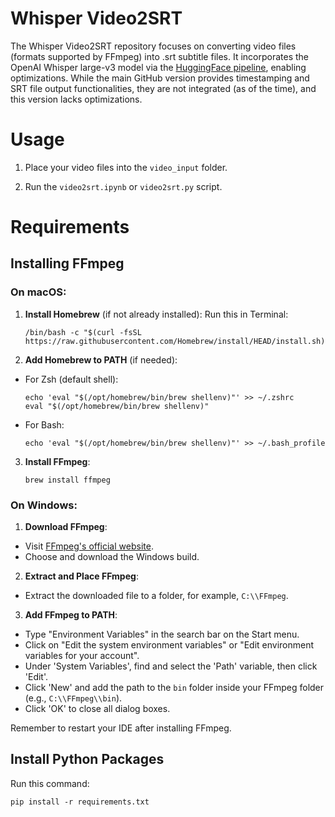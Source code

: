 # Whisper Video2SRT

The Whisper Video2SRT repository focuses on converting video files (formats supported by FFmpeg) into .srt subtitle files. It incorporates the OpenAI Whisper large-v3 model via the [HuggingFace pipeline](https://huggingface.co/openai/whisper-large-v3), enabling optimizations. While the main GitHub version provides timestamping and SRT file output functionalities, they are not integrated (as of the time), and this version lacks optimizations.

# Usage

1.  Place your video files into the `video_input` folder.

2.  Run the `video2srt.ipynb` or `video2srt.py` script.

# Requirements

## Installing FFmpeg

### On macOS:

1. **Install Homebrew** (if not already installed):
   Run this in Terminal:
   ```
   /bin/bash -c "$(curl -fsSL https://raw.githubusercontent.com/Homebrew/install/HEAD/install.sh)"
   ```

2. **Add Homebrew to PATH** (if needed):
- For Zsh (default shell):
  ```
  echo 'eval "$(/opt/homebrew/bin/brew shellenv)"' >> ~/.zshrc
  eval "$(/opt/homebrew/bin/brew shellenv)"
  ```
- For Bash:
  ```
  echo 'eval "$(/opt/homebrew/bin/brew shellenv)"' >> ~/.bash_profile
  ```

3. **Install FFmpeg**:
    ```
    brew install ffmpeg
    ```

### On Windows:

1. **Download FFmpeg**:
- Visit [FFmpeg's official website](https://ffmpeg.org/download.html).
- Choose and download the Windows build.

2. **Extract and Place FFmpeg**:
- Extract the downloaded file to a folder, for example, `C:\\FFmpeg`.

3. **Add FFmpeg to PATH**:
- Type "Environment Variables" in the search bar on the Start menu.
- Click on "Edit the system environment variables" or "Edit environment variables for your account".
- Under 'System Variables', find and select the 'Path' variable, then click 'Edit'.
- Click 'New' and add the path to the `bin` folder inside your FFmpeg folder (e.g., `C:\\FFmpeg\\bin`).
- Click 'OK' to close all dialog boxes.

Remember to restart your IDE after installing FFmpeg.

## Install Python Packages

Run this command:
```
pip install -r requirements.txt
```